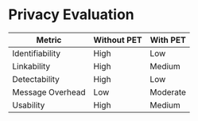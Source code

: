 # Privacy Evaluation

| Metric               | Without PET         | With PET               |
|----------------------|---------------------|------------------------|
| Identifiability      | High                | Low                    |
| Linkability          | High                | Medium                 |
| Detectability        | High                | Low                    |
| Message Overhead     | Low                 | Moderate               |
| Usability            | High                | Medium                 |
